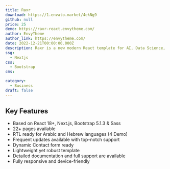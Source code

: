 ```yaml
---
title: Raxr
download: https://1.envato.market/4ekNg9
github: null
price: 25
demo: https://raxr-react.envytheme.com/
author: EnvyTheme
author_link: https://envytheme.com/
date: 2022-12-21T00:00:00.000Z
description: Raxr is a new modern React template for AI, Data Science, and Big Data Analytics startups. This is created for individuals and companies who want to publish their startups, such as Machine Learning, Big Data, Data Science, and Data Analytics, Data-centric Applications and services initiatives online.
ssg:
  - Nextjs
css:
  - Bootstrap
cms:

category:
  - Business
draft: false
---
```

## Key Features

- Based on React 18+, Next.js, Bootstrap 5.1.3 & Sass
- 22+ pages available
- RTL ready for Arabic and Hebrew languages (4 Demo)
- Frequent updates available with top-notch support
- Dynamic Contact form ready
- Lightweight yet robust template
- Detailed documentation and full support are available
- Fully responsive and device-friendly
